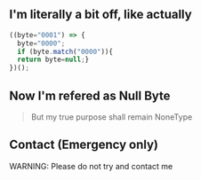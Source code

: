 ## I'm literally a bit off, like actually
```js
((byte="0001") => {
  byte="0000";
  if (byte.match("0000")){
  return byte=null;}
})();
```

## Now I'm refered as Null Byte
> But my true purpose shall remain NoneType

## Contact (Emergency only)
WARNING: Please do not try and contact me
